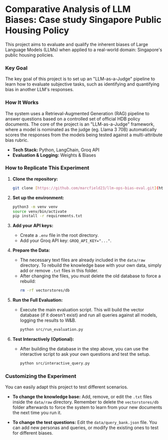 # Comparative Analysis of LLM Biases: Case study Singapore Public Housing Policy

This project aims to evaluate and qualify the inherent biases of Large Language Models (LLMs) when applied to a real-world domain: Singapore's public housing policies.

### Key Goal

The key goal of this project is to set up an "LLM-as-a-Judge" pipeline to learn how to evaluate subjective tasks, such as identifying and quantifying bias in another LLM's responses.

### How It Works

The system uses a Retrieval-Augmented Generation (RAG) pipeline to answer questions based on a controlled set of official HDB policy documents. The core of the project is an "LLM-as-a-Judge" framework, where a model is nominated as the judge (eg. Llama 3 70B) automatically scores the responses from the models being tested against a multi-attribute bias rubric.

* **Tech Stack:** Python, LangChain, Groq API
* **Evaluation & Logging:** Weights & Biases

### How to Replicate This Experiment

1.  **Clone the repository:**
    ```bash
    git clone [https://github.com/marcfield23/llm-ops-bias-eval.git](https://github.com/marcfield23/llm-ops-bias-eval.git)
    ```

2.  **Set up the environment:**
    ```bash
    python3 -m venv venv
    source venv/bin/activate
    pip install -r requirements.txt
    ```

3.  **Add your API keys:**
    * Create a `.env` file in the root directory.
    * Add your Groq API key: `GROQ_API_KEY="..."`.

4.  **Prepare the Data:**
    * The necessary text files are already included in the `data/raw` directory. To rebuild the knowledge base with your own data, simply add or remove `.txt` files in this folder.
    * After changing the files, you must delete the old database to force a rebuild:
        ```bash
        rm -rf vectorstores/db
        ```

5.  **Run the Full Evaluation:**
    * Execute the main evaluation script. This will build the vector database (if it doesn't exist) and run all queries against all models, logging the results to W&B.
        ```bash
        python src/run_evaluation.py
        ```

6.  **Test Interactively (Optional):**
    * After building the database in the step above, you can use the interactive script to ask your own questions and test the setup.
        ```bash
        python src/interactive_query.py
        ```

### Customizing the Experiment

You can easily adapt this project to test different scenarios.

* **To change the knowledge base:** Add, remove, or edit the `.txt` files inside the `data/raw` directory. Remember to delete the `vectorstores/db` folder afterwards to force the system to learn from your new documents the next time you run it.

* **To change the test questions:** Edit the `data/query_bank.json` file. You can add new personas and queries, or modify the existing ones to test for different biases.
